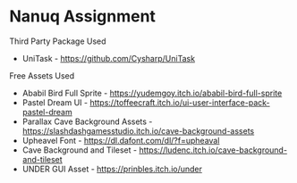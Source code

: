 # Nanuq Assignment

Third Party Package Used
- UniTask - https://github.com/Cysharp/UniTask

Free Assets Used
- Ababil Bird Full Sprite - https://yudemgoy.itch.io/ababil-bird-full-sprite
- Pastel Dream UI - https://toffeecraft.itch.io/ui-user-interface-pack-pastel-dream
- Parallax Cave Background Assets - https://slashdashgamesstudio.itch.io/cave-background-assets
- Upheavel Font - https://dl.dafont.com/dl/?f=upheaval
- Cave Background and Tileset - https://ludenc.itch.io/cave-background-and-tileset
- UNDER GUI Asset - https://prinbles.itch.io/under

